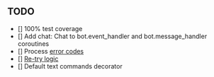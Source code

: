 TODO
----

- [] 100% test coverage
- [] Add chat: Chat to bot.event_handler and bot.message_handler coroutines
- [] Process [error codes](https://developers.viber.com/docs/api/rest-bot-api/#error-codes) 
- [] [Re-try logic](https://developers.viber.com/docs/api/rest-bot-api/#re-try-logic)
- [] Default text commands decorator